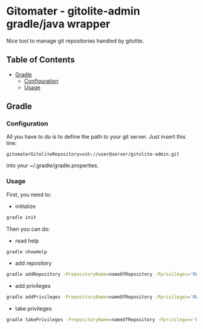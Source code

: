# Gitomater - gitolite-admin gradle/java wrapper

Nice tool to manage git repositories handled by gitolite.

## Table of Contents

* [Gradle](#gradle)
    * [Configuration](#configuration)
    * [Usage](#usage)

## Gradle

### Configuration

All you have to do is to define the path to your git server. Just insert this line:

```
gitomaterGitoliteRepository=ssh://user@server/gitolite-admin.git
```

into your ~/.gradle/gradle.properties.

### Usage

First, you need to:

- initialize

```bash
gradle init
```

Then you can do:

- read help

```bash
gradle showHelp
```

- add repository

```bash
gradle addRepository -PrepositoryName=nameOfRepository -Pprivileges='RW=john, RW+=eve stan'
```

- add privileges

```bash
gradle addPrivileges -PrepositoryName=nameOfRepository -Pprivileges='RW=john, RW+eve stan'
```

- take privileges

```bash
gradle takePrivileges -PrepositoryName=nameOfRepository -Pprivileges='RW=john, RW+eve stan'
```
